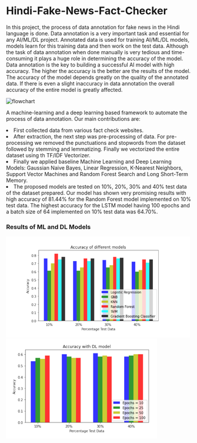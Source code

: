 # Hindi-Fake-News-Fact-Checker
In this project, the process of data annotation for fake news in the Hindi language is done. Data
annotation is a very important task and essential for any AI/ML/DL project. Annotated data is used for
training AI/ML/DL models, models learn for this training data and then work on the test data. Although
the task of data annotation when done manually is very tedious and time-consuming it plays a huge role
in determining the accuracy of the model. Data annotation is the key to building a successful AI model
with high accuracy. The higher the accuracy is the better are the results of the model. The accuracy of
the model depends greatly on the quality of the annotated data. If there is even a slight inaccuracy in data
annotation the overall accuracy of the entire model is greatly affected.

![flowchart](https://user-images.githubusercontent.com/82195775/147960485-c9b228fe-621a-4a95-b1ad-b950cf52d204.png)

A machine-learning and a deep learning based framework to automate the process of data annotation. Our main contributions are:
<li> First collected data from various fact check websites.
<li> After extraction, the next step was pre-processing of data. For pre-processing we removed the punctuations and stopwords from the dataset followed by stemming and lemmatizing. Finally we vectorized
the entire dataset using th TF/IDF Vectorizer.
<li> Finally we applied baseline Machine Learning and Deep Learning Models: Gaussian Naive Bayes,
Linear Regression, K-Nearest Neighbors, Support Vector Machines and Random Forest Search and
Long Short-Term Memory.
<li> The proposed models are tested on 10%, 20%, 30% and 40% test data of the dataset prepared.
Our model has shown very promising results with high accuracy of 81.44% for the Random Forest model
implemented on 10% test data. The highest accuracy for the LSTM model having 100 epochs and a batch
size of 64 implemented on 10% test data was 64.70%. 

### Results of ML and DL Models
 
<img src="Results/ML.png" width="500">    
<img src="Results/DL .png" width="410">
